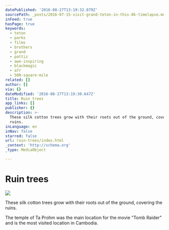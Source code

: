 ```yaml
---
datePublished: '2016-08-27T13:19:32.879Z'
sourcePath: _posts/2016-07-15-visit-grand-teton-in-this-8k-timelapse.md
inFeed: true
hasPage: true
keywords:
  - teton
  - parks
  - films
  - brothers
  - grand
  - pattiz
  - awe-inspiring
  - blackmagic
  - a7r
  - 500-square-mile
related: []
author: []
via: {}
dateModified: '2016-08-27T13:19:30.647Z'
title: Ruin trees
app_links: []
publisher: {}
description: >-
  These silk cotton trees grow with their roots out of the ground, covering the
  ruins.
inLanguage: en
inNav: false
starred: false
url: ruin-trees/index.html
_context: 'http://schema.org'
_type: MediaObject

---
```

# Ruin trees
![](https://the-grid-user-content.s3-us-west-2.amazonaws.com/d4f69639-5c01-4aa1-9548-2ef317e505ff.jpg)

These silk cotton trees grow with their roots out of the ground, covering the ruins.

The temple of Ta Prohm was the main location for the movie "Tomb Raider" and is the most visited location in Cambodia.